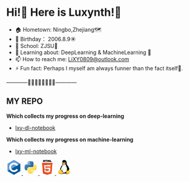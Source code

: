 # Hi!👋 Here is Luxynth!🎉

- 🏠 Hometown: Ningbo,Zhejiang🗺️
- 🎂 Birthday： 2006.8.9☀️
- 🔭 School: ZJSU🏫
- 🌱 Learning about: DeepLearning & MachineLearning 🧠
- 📫 How to reach me: LiXY0809@outlook.com
- ⚡ Fun fact: Perhaps I myself am always funner than the fact itself🤪.
  
————💖🥑🥥📌🧩🐰🦋💡————

## MY REPO
**Which collects my progress on deep-learning**
- [lxy-dl-notebook](lxy-dl-notebook/)
  
**Which collects my progress on machine-learning**
- [lxy-ml-notebook](lxy-ml-notebook/)

<p align="left"> <a href="https://www.cprogramming.com/" target="_blank" rel="noreferrer"> <img src="https://raw.githubusercontent.com/devicons/devicon/master/icons/c/c-original.svg" alt="c" width="40" height="40"/> </a> </a> <a href="https://www.python.org" target="_blank" rel="noreferrer"> <img src="https://raw.githubusercontent.com/devicons/devicon/master/icons/python/python-original.svg" alt="python" width="40" height="40"/> </a> <a href="https://www.w3.org/html/" target="_blank" rel="noreferrer"> <img src="https://raw.githubusercontent.com/devicons/devicon/master/icons/html5/html5-original-wordmark.svg" alt="html5" width="40" height="40"/> </a> <a href="https://www.linux.org/" target="_blank" rel="noreferrer"> <img src="https://raw.githubusercontent.com/devicons/devicon/master/icons/linux/linux-original.svg" alt="linux" width="40" height="40"/> </p>


